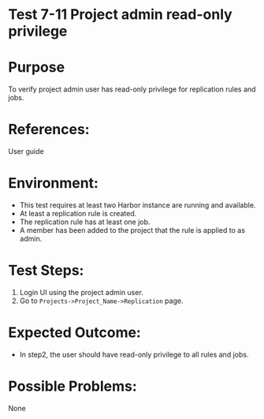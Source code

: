 Test 7-11 Project admin read-only privilege
=======

# Purpose

To verify project admin user has read-only privilege for replication rules and jobs.

# References:

User guide

# Environment:

* This test requires at least two Harbor instance are running and available.
* At least a replication rule is created.
* The replication rule has at least one job.
* A member has been added to the project that the rule is applied to as admin.

# Test Steps:

1. Login UI using the project admin user.
2. Go to `Projects->Project_Name->Replication` page.

# Expected Outcome:

* In step2, the user should have read-only privilege to all rules and jobs.

# Possible Problems:
None

